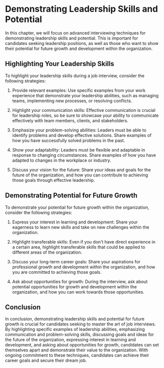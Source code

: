 Demonstrating Leadership Skills and Potential
===========================================================================================

In this chapter, we will focus on advanced interviewing techniques for demonstrating leadership skills and potential. This is important for candidates seeking leadership positions, as well as those who want to show their potential for future growth and development within the organization.

Highlighting Your Leadership Skills
-----------------------------------

To highlight your leadership skills during a job interview, consider the following strategies:

1. Provide relevant examples: Use specific examples from your work experience that demonstrate your leadership abilities, such as managing teams, implementing new processes, or resolving conflicts.

2. Highlight your communication skills: Effective communication is crucial for leadership roles, so be sure to showcase your ability to communicate effectively with team members, clients, and stakeholders.

3. Emphasize your problem-solving abilities: Leaders must be able to identify problems and develop effective solutions. Share examples of how you have successfully solved problems in the past.

4. Show your adaptability: Leaders must be flexible and adaptable in response to changing circumstances. Share examples of how you have adapted to changes in the workplace or industry.

5. Discuss your vision for the future: Share your ideas and goals for the future of the organization, and how you can contribute to achieving those goals through effective leadership.

Demonstrating Potential for Future Growth
-----------------------------------------

To demonstrate your potential for future growth within the organization, consider the following strategies:

1. Express your interest in learning and development: Share your eagerness to learn new skills and take on new challenges within the organization.

2. Highlight transferable skills: Even if you don't have direct experience in a certain area, highlight transferable skills that could be applied to different areas of the organization.

3. Discuss your long-term career goals: Share your aspirations for professional growth and development within the organization, and how you are committed to achieving those goals.

4. Ask about opportunities for growth: During the interview, ask about potential opportunities for growth and development within the organization, and how you can work towards those opportunities.

Conclusion
----------

In conclusion, demonstrating leadership skills and potential for future growth is crucial for candidates seeking to master the art of job interviews. By highlighting specific examples of leadership abilities, emphasizing communication and problem-solving skills, discussing goals and ideas for the future of the organization, expressing interest in learning and development, and asking about opportunities for growth, candidates can set themselves apart and demonstrate their value to the organization. With ongoing commitment to these techniques, candidates can achieve their career goals and secure their dream job.

